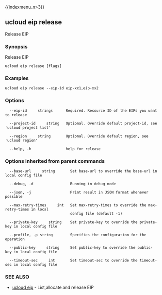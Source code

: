 {{indexmenu_n>3}}

## ucloud eip release

Release EIP

### Synopsis

Release EIP

```
ucloud eip release [flags]
```

### Examples

```
ucloud eip release --eip-id eip-xx1,eip-xx2
```

### Options

```
  --eip-id     strings      Required. Resource ID of the EIPs you want to release 

  --project-id     string   Optional. Override default project-id, see 'ucloud project list' 

  --region     string       Optional. Override default region, see 'ucloud region' 

  --help, -h                help for release 

```

### Options inherited from parent commands

```
  --base-url     string       Set base-url to override the base-url in local config file 

  --debug, -d                 Running in debug mode 

  --json, -j                  Print result in JSON format whenever possible 

  --max-retry-times     int   Set max-retry-times to override the max-retry-times in local
                              config file (default -1) 

  --private-key     string    Set private-key to override the private-key in local config file 

  --profile, -p string        Specifies the configuration for the operation 

  --public-key     string     Set public-key to override the public-key in local config file 

  --timeout-sec     int       Set timeout-sec to override the timeout-sec in local config file 

```

### SEE ALSO

* [ucloud eip](software/cli/cmd/ucloud/eip)	 - List,allocate and release EIP

